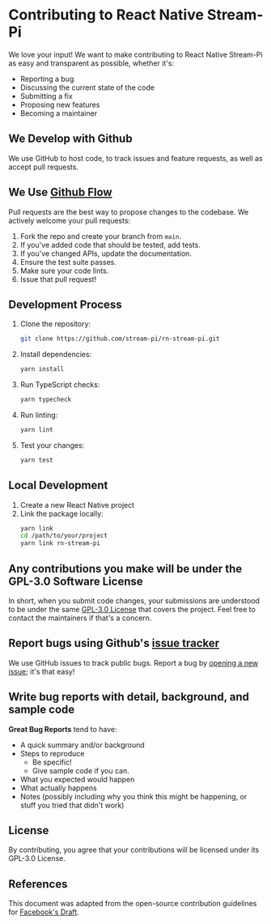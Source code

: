 # Contributing to React Native Stream-Pi

We love your input! We want to make contributing to React Native Stream-Pi as easy and transparent as possible, whether it's:

- Reporting a bug
- Discussing the current state of the code
- Submitting a fix
- Proposing new features
- Becoming a maintainer

## We Develop with Github

We use GitHub to host code, to track issues and feature requests, as well as accept pull requests.

## We Use [Github Flow](https://guides.github.com/introduction/flow/index.html)

Pull requests are the best way to propose changes to the codebase. We actively welcome your pull requests:

1. Fork the repo and create your branch from `main`.
2. If you've added code that should be tested, add tests.
3. If you've changed APIs, update the documentation.
4. Ensure the test suite passes.
5. Make sure your code lints.
6. Issue that pull request!

## Development Process

1. Clone the repository:
   ```bash
   git clone https://github.com/stream-pi/rn-stream-pi.git
   ```

2. Install dependencies:
   ```bash
   yarn install
   ```

3. Run TypeScript checks:
   ```bash
   yarn typecheck
   ```

4. Run linting:
   ```bash
   yarn lint
   ```

5. Test your changes:
   ```bash
   yarn test
   ```

## Local Development

1. Create a new React Native project
2. Link the package locally:
   ```bash
   yarn link
   cd /path/to/your/project
   yarn link rn-stream-pi
   ```

## Any contributions you make will be under the GPL-3.0 Software License

In short, when you submit code changes, your submissions are understood to be under the same [GPL-3.0 License](http://choosealicense.com/licenses/gpl-3.0/) that covers the project. Feel free to contact the maintainers if that's a concern.

## Report bugs using Github's [issue tracker](https://github.com/stream-pi/rn-stream-pi/issues)

We use GitHub issues to track public bugs. Report a bug by [opening a new issue](https://github.com/stream-pi/rn-stream-pi/issues/new); it's that easy!

## Write bug reports with detail, background, and sample code

**Great Bug Reports** tend to have:

- A quick summary and/or background
- Steps to reproduce
  - Be specific!
  - Give sample code if you can.
- What you expected would happen
- What actually happens
- Notes (possibly including why you think this might be happening, or stuff you tried that didn't work)

## License

By contributing, you agree that your contributions will be licensed under its GPL-3.0 License.

## References

This document was adapted from the open-source contribution guidelines for [Facebook's Draft](https://github.com/facebook/draft-js/blob/a9316a723f9e918afde44dea68b5f9f39b7d9b00/CONTRIBUTING.md). 